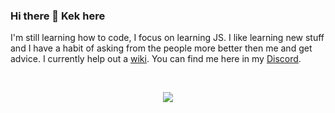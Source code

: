 ### Hi there 👋 Kek here

I'm still learning how to code, I focus on learning JS. I like learning new stuff and I have a habit of asking from the people more better then me and get advice. I currently help out a [wiki](https://wiki.krew.io). You can find me here in my [Discord](https://discord.gg/46GrXNc9mU).

<br>
<p align="center">
    <img src="https://github-readme-stats.vercel.app/api?username=Kekmw&theme=algolia&bg_color=020613&title_color=b0bff3&text_color=b0bff3&icon_color=58A6FF&show_icons=true&hide_border=true&hide=stars&count_private=true">
</p>

